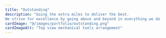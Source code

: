 ```yaml
---
title: "Outstanding"
description: "Going the extra miles to deliver the best.
We strive for excellence by going above and beyond in everything we do. Our commitment to outstanding performance means that we consistently exceed expectations and deliver high-quality results. We are dedicated to achieving the highest standards and ensuring that our clients receive exceptional value"
cardImage: "@/images/portfolio/outstanding.png"
cardImageAlt: "Top view mechanical tools arrangement"
---
```

